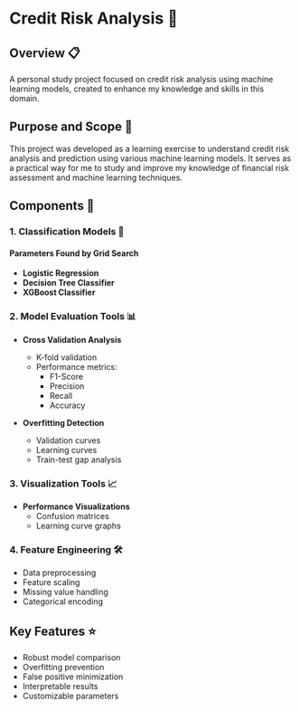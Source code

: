 # Credit Risk Analysis 🎯

## Overview 📋
A personal study project focused on credit risk analysis using machine learning models, created to enhance my knowledge and skills in this domain.

## Purpose and Scope 🎯
This project was developed as a learning exercise to understand credit risk analysis and prediction using various machine learning models. It serves as a practical way for me to study and improve my knowledge of financial risk assessment and machine learning techniques.

## Components 🔧

### 1. Classification Models 🤖
#### Parameters Found by Grid Search
- **Logistic Regression**
- **Decision Tree Classifier**
- **XGBoost Classifier**


### 2. Model Evaluation Tools 📊
- **Cross Validation Analysis**
  - K-fold validation
  - Performance metrics:
    - F1-Score
    - Precision
    - Recall
    - Accuracy

- **Overfitting Detection**
  - Validation curves
  - Learning curves
  - Train-test gap analysis

### 3. Visualization Tools 📈
- **Performance Visualizations**
  - Confusion matrices
  - Learning curve graphs

### 4. Feature Engineering 🛠️
- Data preprocessing
- Feature scaling
- Missing value handling
- Categorical encoding

## Key Features ⭐
- Robust model comparison
- Overfitting prevention
- False positive minimization
- Interpretable results
- Customizable parameters
